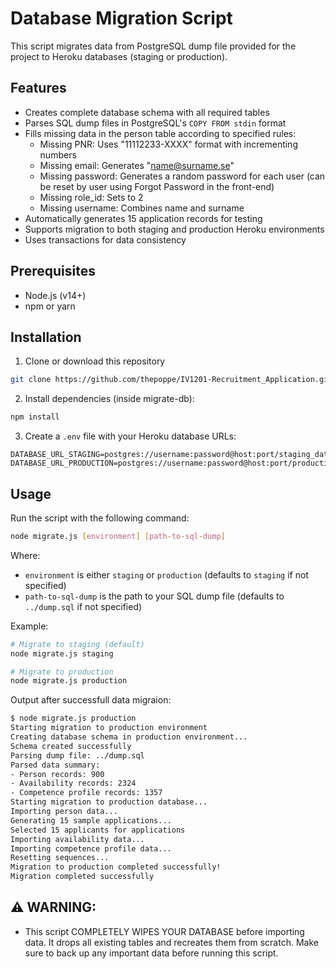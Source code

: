 # Database Migration Script

This script migrates data from PostgreSQL dump file provided for the project to Heroku databases (staging or production).

## Features

- Creates complete database schema with all required tables
- Parses SQL dump files in PostgreSQL's `COPY FROM stdin` format
- Fills missing data in the person table according to specified rules:
  - Missing PNR: Uses "11112233-XXXX" format with incrementing numbers
  - Missing email: Generates "name@surname.se"
  - Missing password: Generates a random password for each user (can be reset by user using Forgot Password in the front-end)
  - Missing role_id: Sets to 2
  - Missing username: Combines name and surname
- Automatically generates 15 application records for testing
- Supports migration to both staging and production Heroku environments
- Uses transactions for data consistency

## Prerequisites

- Node.js (v14+)
- npm or yarn

## Installation

1. Clone or download this repository

```bash
git clone https://github.com/thepoppe/IV1201-Recruitment_Application.git
```

2. Install dependencies (inside migrate-db):

```bash
npm install
```

3. Create a `.env` file with your Heroku database URLs:

```
DATABASE_URL_STAGING=postgres://username:password@host:port/staging_database_name
DATABASE_URL_PRODUCTION=postgres://username:password@host:port/production_database_name
```

## Usage

Run the script with the following command:

```bash
node migrate.js [environment] [path-to-sql-dump]
```

Where:
- `environment` is either `staging` or `production` (defaults to `staging` if not specified)
- `path-to-sql-dump` is the path to your SQL dump file (defaults to `../dump.sql` if not specified)

Example:

```bash
# Migrate to staging (default)
node migrate.js staging

# Migrate to production
node migrate.js production
```

Output after successfull data migraion:
```bash
$ node migrate.js production
Starting migration to production environment
Creating database schema in production environment...
Schema created successfully
Parsing dump file: ../dump.sql
Parsed data summary:
- Person records: 900
- Availability records: 2324
- Competence profile records: 1357
Starting migration to production database...
Importing person data...
Generating 15 sample applications...
Selected 15 applicants for applications
Importing availability data...
Importing competence profile data...
Resetting sequences...
Migration to production completed successfully!
Migration completed successfully
```

## ⚠️ WARNING:
-  This script COMPLETELY WIPES YOUR DATABASE before importing data. It drops all existing tables and recreates them from scratch. Make sure to back up any important data before running this script.